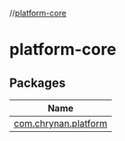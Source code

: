 //[platform-core](index.md)

# platform-core

## Packages

| Name |
|---|
| [com.chrynan.platform](platform-core/com.chrynan.platform/index.md) |
